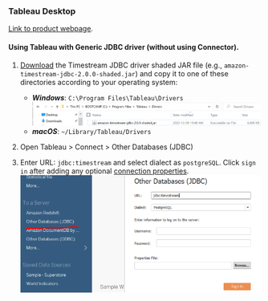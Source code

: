 ### Tableau Desktop
[Link to product webpage](https://www.tableau.com/products/desktop).

#### Using Tableau with Generic JDBC driver (without using Connector).
1. [Download](https://github.com/awslabs/amazon-timestream-driver-jdbc/releases/latest) the Timestream JDBC driver shaded JAR file (e.g., `amazon-timestream-jdbc-2.0.0-shaded.jar`) and copy it to one of these
   directories according to your operating system:
   - **_Windows_**: `C:\Program Files\Tableau\Drivers`
   ![Example](../images/tableau/tableau-driver-location.png)
    - **_macOS_**: `~/Library/Tableau/Drivers`

2. Open Tableau > Connect > Other Databases (JDBC)

3. Enter URL: `jdbc:timestream` and select dialect as `postgreSQL`. Click `sign in` after adding any optional [connection properties](../../README.md#optional-connection-properties).
![Tableau Sign In page](../images/tableau/tableau-sign-in.png)
